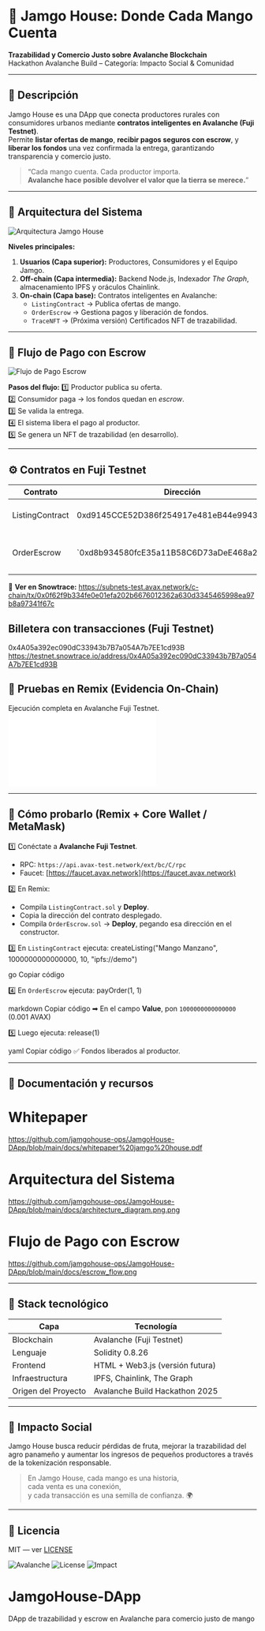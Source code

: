 # 🥭 Jamgo House: Donde Cada Mango Cuenta  
**Trazabilidad y Comercio Justo sobre Avalanche Blockchain**  
Hackathon Avalanche Build – Categoría: Impacto Social & Comunidad  

---

## 🚀 Descripción
Jamgo House es una DApp que conecta productores rurales con consumidores urbanos mediante **contratos inteligentes en Avalanche (Fuji Testnet)**.  
Permite **listar ofertas de mango**, **recibir pagos seguros con escrow**, y **liberar los fondos** una vez confirmada la entrega, garantizando transparencia y comercio justo.

> “Cada mango cuenta. Cada productor importa.  
> **Avalanche hace posible devolver el valor que la tierra se merece.**”

---

## 🧱 Arquitectura del Sistema
![Arquitectura Jamgo House](docs/architecture_diagram.png.png)

**Niveles principales:**
1. **Usuarios (Capa superior):** Productores, Consumidores y el Equipo Jamgo.  
2. **Off-chain (Capa intermedia):** Backend Node.js, Indexador *The Graph*, almacenamiento IPFS y oráculos Chainlink.  
3. **On-chain (Capa base):** Contratos inteligentes en Avalanche:  
   - `ListingContract` → Publica ofertas de mango.  
   - `OrderEscrow` → Gestiona pagos y liberación de fondos.  
   - `TraceNFT` → (Próxima versión) Certificados NFT de trazabilidad.

---

## 💸 Flujo de Pago con Escrow
![Flujo de Pago Escrow](docs/escrow_flow.png)

**Pasos del flujo:**
1️⃣ Productor publica su oferta.  
2️⃣ Consumidor paga → los fondos quedan en *escrow*.  
3️⃣ Se valida la entrega.  
4️⃣ El sistema libera el pago al productor.  
5️⃣ Se genera un NFT de trazabilidad (en desarrollo).

---

## ⚙️ Contratos en Fuji Testnet

| Contrato | Dirección | Descripción |
|-----------|------------|-------------|
| ListingContract | 0xd9145CCE52D386f254917e481eB44e9943F39138 | Publicación de ofertas de mango |
| OrderEscrow | `0xd8b934580fcE35a11B58C6D73aDeE468a2833fa8| Administración de pagos y fondos en escrow |


🔗 **Ver en Snowtrace:** 
https://subnets-test.avax.network/c-chain/tx/0x0f62f9b334fe0e01efa202b6676012362a630d3345465998ea97b8a97341f67c

## Billetera con transacciones (Fuji Testnet)
0x4A05a392ec090dC33943b7B7a054A7b7EE1cd93B
https://testnet.snowtrace.io/address/0x4A05a392ec090dC33943b7B7a054A7b7EE1cd93B

## 🧪 Pruebas en Remix (Evidencia On-Chain)
Ejecución completa en Avalanche Fuji Testnet.
![Pruebas en Remix Jamgo House](docs/screenshots.pdf)


---

## 🧪 Cómo probarlo (Remix + Core Wallet / MetaMask)

1️⃣ Conéctate a **Avalanche Fuji Testnet**.  
   - RPC: `https://api.avax-test.network/ext/bc/C/rpc`  
   - Faucet: [https://faucet.avax.network](https://faucet.avax.network)

2️⃣ En Remix:  
   - Compila `ListingContract.sol` y **Deploy**.  
   - Copia la dirección del contrato desplegado.  
   - Compila `OrderEscrow.sol` → **Deploy**, pegando esa dirección en el constructor.  

3️⃣ En `ListingContract` ejecuta:
createListing("Mango Manzano", 1000000000000000, 10, "ipfs://demo")

go
Copiar código

4️⃣ En `OrderEscrow` ejecuta:
payOrder(1, 1)

markdown
Copiar código
➡ En el campo **Value**, pon `1000000000000000` (0.001 AVAX)

5️⃣ Luego ejecuta:
release(1)

yaml
Copiar código
✅ Fondos liberados al productor.  

---

## 📄 Documentación y recursos
# Whitepaper
https://github.com/jamgohouse-ops/JamgoHouse-DApp/blob/main/docs/whitepaper%20jamgo%20house.pdf

# Arquitectura del Sistema
https://github.com/jamgohouse-ops/JamgoHouse-DApp/blob/main/docs/architecture_diagram.png.png

# Flujo de Pago con Escrow
https://github.com/jamgohouse-ops/JamgoHouse-DApp/blob/main/docs/escrow_flow.png

---

## 🧰 Stack tecnológico

| Capa | Tecnología |
|------|-------------|
| Blockchain | Avalanche (Fuji Testnet) |
| Lenguaje | Solidity 0.8.26 |
| Frontend | HTML + Web3.js (versión futura) |
| Infraestructura | IPFS, Chainlink, The Graph |
| Origen del Proyecto | Avalanche Build Hackathon 2025 |

---

## 🌱 Impacto Social
Jamgo House busca reducir pérdidas de fruta, mejorar la trazabilidad del agro panameño y aumentar los ingresos de pequeños productores a través de la tokenización responsable.  

> En Jamgo House, cada mango es una historia,  
> cada venta es una conexión,  
> y cada transacción es una semilla de confianza. 🌍

---

## 📜 Licencia
MIT — ver [LICENSE](LICENSE)

![Avalanche](https://img.shields.io/badge/Built%20on-Avalanche-red)
![License](https://img.shields.io/badge/License-MIT-green)
![Impact](https://img.shields.io/badge/Impact-Social%20%26%20Comunidad-brightgreen)
# JamgoHouse-DApp
DApp de trazabilidad y escrow en Avalanche para comercio justo de mango

